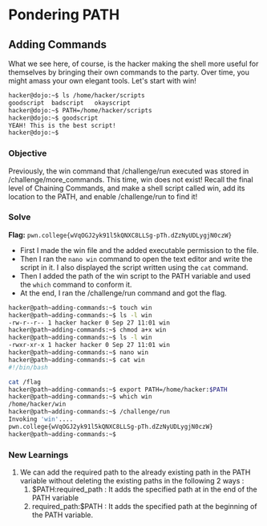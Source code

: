 # Pondering PATH

## Adding Commands
What we see here, of course, is the hacker making the shell more useful for themselves by bringing their own commands to the party. Over time, you might amass your own elegant tools. Let's start with win!

```bash
hacker@dojo:~$ ls /home/hacker/scripts
goodscript	badscript	okayscript
hacker@dojo:~$ PATH=/home/hacker/scripts
hacker@dojo:~$ goodscript
YEAH! This is the best script!
hacker@dojo:~$
```

### Objective
Previously, the win command that /challenge/run executed was stored in /challenge/more_commands. This time, win does not exist! Recall the final level of Chaining Commands, and make a shell script called win, add its location to the PATH, and enable /challenge/run to find it!

### Solve
**Flag:** `pwn.college{wVqOGJ2yk91l5kQNXC8LLSg-pTh.dZzNyUDLygjN0czW}`

- First I made the win file and the added executable permission to the file.
- Then I ran the `nano win` command to open the text editor and write the script in it. I also displayed the script written using the `cat` command.
- Then I added the path of the win script to the PATH variable and used the `which` command to conform it.
- At the end, I ran the /challenge/run command and got the flag.

```bash
hacker@path~adding-commands:~$ touch win
hacker@path~adding-commands:~$ ls -l win
-rw-r--r-- 1 hacker hacker 0 Sep 27 11:01 win
hacker@path~adding-commands:~$ chmod a+x win
hacker@path~adding-commands:~$ ls -l win
-rwxr-xr-x 1 hacker hacker 0 Sep 27 11:01 win
hacker@path~adding-commands:~$ nano win
hacker@path~adding-commands:~$ cat win
#!/bin/bash

cat /flag
hacker@path~adding-commands:~$ export PATH=/home/hacker:$PATH
hacker@path~adding-commands:~$ which win
/home/hacker/win
hacker@path~adding-commands:~$ /challenge/run
Invoking 'win'....
pwn.college{wVqOGJ2yk91l5kQNXC8LLSg-pTh.dZzNyUDLygjN0czW}
hacker@path~adding-commands:~$
```

### New Learnings
1. We can add the required path to the already existing path in the PATH variable without deleting the existing paths in the following 2 ways :
    1. $PATH:required_path : It adds the specified path at in the end of the PATH variable
    2. required_path:$PATH : It adds the specified path at the beginning of the PATH variable.